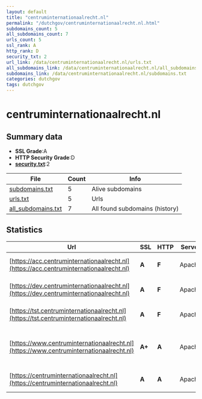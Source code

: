 ```yaml
---
layout: default
title: "centruminternationaalrecht.nl"
permalink: "/dutchgov/centruminternationaalrecht.nl.html"
subdomains_count: 5
all_subdomains_count: 7
urls_count: 5
ssl_rank: A
http_rank: D
security_txt: 2
url_link: /data/centruminternationaalrecht.nl/urls.txt
all_subdomains_link: /data/centruminternationaalrecht.nl/all_subdomains.txt
subdomains_link: /data/centruminternationaalrecht.nl/subdomains.txt
categories: dutchgov
tags: dutchgov
---
```



# centruminternationaalrecht.nl
## Summary data


 - **SSL Grade**:A
 - **HTTP Security Grade**:D
 - **[security.txt](https://www.digitaleoverheid.nl/nieuws/standaard-security-txt-nu-verplicht-voor-overheid/)**:2


| File       | Count | Info |
|------------|-------|------|
|[subdomains.txt](/DutchGovScope/data/centruminternationaalrecht.nl/subdomains.txt)|5|Alive subdomains|
|[urls.txt](/DutchGovScope/data/centruminternationaalrecht.nl/urls.txt)|5|Urls|
|[all_subdomains.txt](/DutchGovScope/data/centruminternationaalrecht.nl/all_subdomains.txt)|7|All found subdomains (history)|


## Statistics


| Url | SSL | HTTP | Server | Cookie | HSTS | CORS | CTO | CSP | XFO | XXP | RP |FP| Tech |Title |
|--------|-------|-------|------|------|------|------|------|------|------|------|------|------|------|------|
|[https://acc.centruminternationaalrecht.nl](https://acc.centruminternationaalrecht.nl)| **A**| **F**|Apache| | | | | | | | :white_check_mark: | |Apache HTTP Server|403 Forbidden|
|[https://dev.centruminternationaalrecht.nl](https://dev.centruminternationaalrecht.nl)| **A**| **F**|Apache| | | | | | | | :white_check_mark: | |Apache HTTP Server|403 Forbidden|
|[https://tst.centruminternationaalrecht.nl](https://tst.centruminternationaalrecht.nl)| **A**| **F**|Apache| | | | | | | | :white_check_mark: | |Apache HTTP Server|403 Forbidden|
|[https://www.centruminternationaalrecht.nl](https://www.centruminternationaalrecht.nl)| **A+**| **A**|Apache|:white_check_mark: |:white_check_mark: | | |:warning: | :white_check_mark: | :white_check_mark: | :white_check_mark: | |Apache HTTP Server HSTS Java|Home | Centrum v...|
|[https://centruminternationaalrecht.nl](https://centruminternationaalrecht.nl)| **A**| **A**|Apache|:white_check_mark: |:white_check_mark: | | |:warning: | :white_check_mark: | :white_check_mark: | :white_check_mark: | |Apache HTTP Server|301 Moved Perman...|

